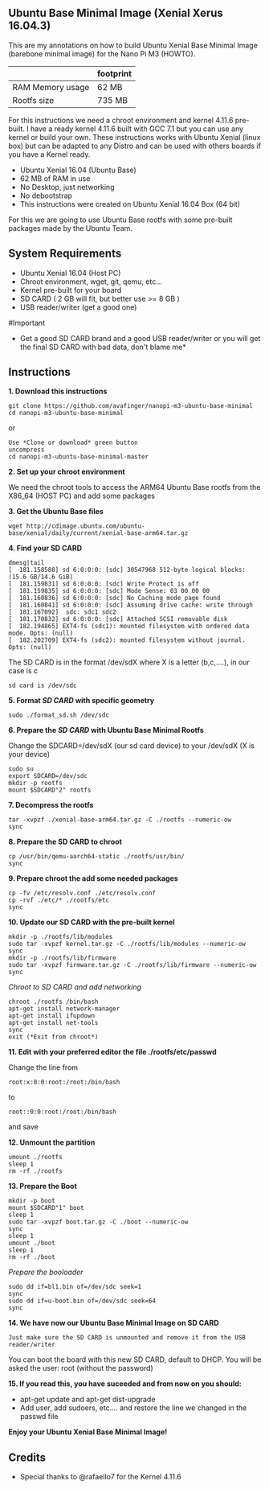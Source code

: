 Ubuntu Base Minimal Image (Xenial Xerus 16.04.3)
------------------------------------------------

This are my annotations on how to build Ubuntu Xenial Base Minimal Image (barebone minimal image) for the Nano Pi M3 (HOWTO).

|                      |footprint |
|----------------------|----------|
|RAM Memory usage      |  62 MB   |
|Rootfs size           | 735 MB   |


For this instructions we need a chroot environment and kernel 4.11.6 pre-built.
I have a ready kernel 4.11.6 built with GCC 7.1 but you can use any kernel or build your own.
These instructions works with Ubuntu Xenial (linux box) but can be adapted to any Distro and can be used with others boards if you have a Kernel ready.

* Ubuntu Xenial 16.04 (Ubuntu Base)
* 62 MB of RAM in use
* No Desktop, just networking
* No debootstrap
* This instructions were created on Ubuntu Xenial 16.04 Box (64 bit)

For this we are going to use Ubuntu Base rootfs with some pre-built packages made by the Ubuntu Team.

System Requirements
-------------------

* Ubuntu Xenial 16.04 (Host PC)
* Chroot environment, wget, git, qemu, etc...
* Kernel pre-built for your board
* SD CARD ( 2 GB will fit, but better use >= 8 GB )
* USB reader/writer (get a good one)

#Important

* Get a good SD CARD brand and a good USB reader/writer or you will get the final SD CARD with bad data, don't blame me*


Instructions
------------

**1. Download this instructions**

	git clone https://github.com/avafinger/nanopi-m3-ubuntu-base-minimal
	cd nanopi-m3-ubuntu-base-minimal

or

	Use *Clone or download* green button
	uncompress
	cd nanopi-m3-ubuntu-base-minimal-master


**2. Set up your chroot environment**

We need the chroot tools to access the ARM64 Ubuntu Base rootfs from the X86_64 (HOST PC) and add some packages


**3. Get the Ubuntu Base files**

	wget http://cdimage.ubuntu.com/ubuntu-base/xenial/daily/current/xenial-base-arm64.tar.gz
 

**4. Find your SD CARD**

	dmesg|tail
	[  181.158588] sd 6:0:0:0: [sdc] 30547968 512-byte logical blocks: (15.6 GB/14.6 GiB)
	[  181.159831] sd 6:0:0:0: [sdc] Write Protect is off
	[  181.159835] sd 6:0:0:0: [sdc] Mode Sense: 03 00 00 00
	[  181.160836] sd 6:0:0:0: [sdc] No Caching mode page found
	[  181.160841] sd 6:0:0:0: [sdc] Assuming drive cache: write through
	[  181.167092]  sdc: sdc1 sdc2
	[  181.170832] sd 6:0:0:0: [sdc] Attached SCSI removable disk
	[  182.194865] EXT4-fs (sdc1): mounted filesystem with ordered data mode. Opts: (null)
	[  182.202709] EXT4-fs (sdc2): mounted filesystem without journal. Opts: (null)
	

The SD CARD is in the format /dev/sdX where X is a letter (b,c,....), in our case is c

	sd card is /dev/sdc


**5. Format *SD CARD* with specific geometry**

	sudo ./format_sd.sh /dev/sdc


**6. Prepare the *SD CARD* with Ubuntu Base Minimal Rootfs**

Change the SDCARD=/dev/sdX (our sd card device) to your /dev/sdX (X is your device)

	sudo su
	export SDCARD=/dev/sdc
	mkdir -p rootfs
	mount $SDCARD"2" rootfs


**7. Decompress the rootfs**

	tar -xvpzf ./xenial-base-arm64.tar.gz -C ./rootfs --numeric-ow
	sync


**8. Prepare the SD CARD to chroot**

	cp /usr/bin/qemu-aarch64-static ./rootfs/usr/bin/
	sync


**9. Prepare chroot the add some needed packages**

	cp -fv /etc/resolv.conf ./etc/resolv.conf
	cp -rvf ./etc/* ./rootfs/etc
	sync


**10. Update our SD CARD with the pre-built kernel**

	mkdir -p ./rootfs/lib/modules
	sudo tar -xvpzf kernel.tar.gz -C ./rootfs/lib/modules --numeric-ow
	sync
	mkdir -p ./rootfs/lib/firmware
	sudo tar -xvpzf firmware.tar.gz -C ./rootfs/lib/firmware --numeric-ow
	sync


*Chroot to SD CARD and add networking*

	chroot ./rootfs /bin/bash
	apt-get install network-manager
	apt-get install ifupdown
	apt-get install net-tools
	sync
	exit (*Exit from chroot*)


**11. Edit with your preferred editor the file ./rootfs/etc/passwd**

Change the line from

	root:x:0:0:root:/root:/bin/bash

to

	root::0:0:root:/root:/bin/bash

and save


**12. Unmount the partition**

	umount ./rootfs
	sleep 1
	rm -rf ./rootfs


**13. Prepare the Boot**

	mkdir -p boot
	mount $SDCARD"1" boot
	sleep 1
	sudo tar -xvpzf boot.tar.gz -C ./boot --numeric-ow
	sync
	sleep 1
	umount ./boot
	sleep 1
	rm -rf ./boot


*Prepare the booloader*

	sudo dd if=bl1.bin of=/dev/sdc seek=1
	sync
	sudo dd if=u-boot.bin of=/dev/sdc seek=64
	sync


**14. We have now our Ubuntu Base Minimal Image on SD CARD**

	Just make sure the SD CARD is unmounted and remove it from the USB reader/writer

You can boot the board with this new SD CARD, default to DHCP.
You will be asked the user: root (without the password)
	

**15. If you read this, you have suceeded and from now on you should:**

* apt-get update and apt-get dist-upgrade
* Add user, add sudoers, etc.... and restore the line we changed in the passwd file


**Enjoy your Ubuntu Xenial Base Minimal Image!**



Credits
-------
* Special thanks to @rafaello7 for the Kernel 4.11.6
